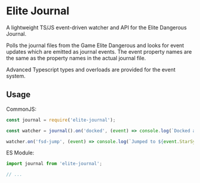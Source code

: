 # Elite Journal

A lightweight TS/JS event-driven watcher and API for the Elite Dangerous Journal.

Polls the journal files from the Game Elite Dangerous and looks for event updates
which are emitted as journal events. The event property names are the same as the
property names in the actual journal file.

Advanced Typescript types and overloads are provided for the event system.


## Usage

CommonJS:
```js
const journal = require('elite-journal');

const watcher = journal().on('docked', (event) => console.log(`Docked at ${event.StationName}`));

watcher.on('fsd-jump', (event) => console.log(`Jumped to ${event.StarSystem}`));
```

ES Module:
```js
import journal from 'elite-journal';

// ...
```